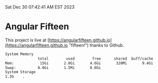 Sat Dec 30 07:42:41 AM EST 2023

# Angular Fifteen


This project is live at [https://angularfifteen.github.io](https://angularfifteen.github.io "fifteen!") thanks to Github.

```bash
System Memory
               total        used        free      shared  buff/cache   available
Mem:            15Gi       2.0Gi       4.6Gi       320Mi       9.4Gi        13Gi
Swap:          8.0Gi       1.5Mi       8.0Gi
System Storage
1.3G	.
```
